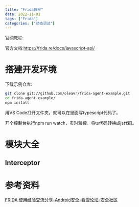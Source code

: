 ```yaml
---
title: "Frida教程"
date: 2022-11-01
tags: ["Frida"]
categories: ["动态调试"]
---
```


官网教程:

官方文档:https://frida.re/docs/javascript-api/

# 搭建开发环境

下载示例仓库:

```bash
git clone git://github.com/oleavr/frida-agent-example.git
cd frida-agent-example/
npm install
```

用VS Code打开文件夹，就可以在里面写typescript代码了。

开个控制台执行npm run watch，实时监控，将ts代码转换成js代码。





# 模块大全



## Interceptor





# 参考资料

[FRIDA 使用经验交流分享-Android安全-看雪论坛-安全社区](https://bbs.pediy.com/thread-265160.htm)

